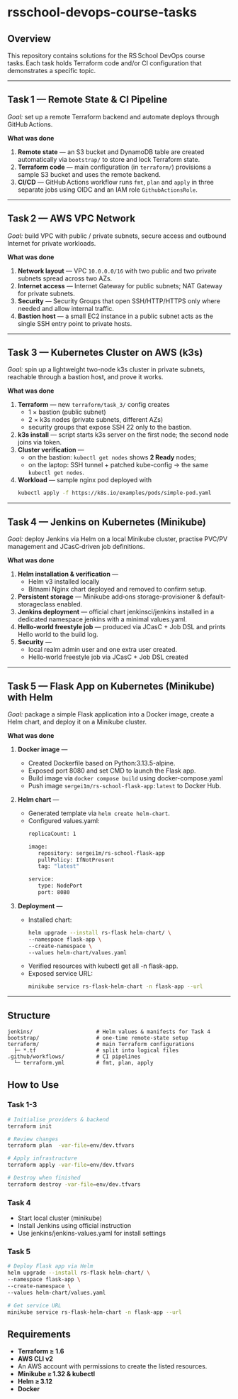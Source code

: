 # rsschool-devops-course-tasks

## Overview

This repository contains solutions for the RS School DevOps course tasks. Each task holds Terraform code and/or CI configuration that demonstrates a specific topic.

---

## Task 1 — **Remote State & CI Pipeline**

*Goal:* set up a remote Terraform backend and automate deploys through GitHub Actions.

**What was done**

1. **Remote state** — an S3 bucket and DynamoDB table are created automatically via `bootstrap/` to store and lock Terraform state.
2. **Terraform code** — main configuration (in `terraform/`) provisions a sample S3 bucket and uses the remote backend.
3. **CI/CD** — GitHub Actions workflow runs `fmt`, `plan` and `apply` in three separate jobs using OIDC and an IAM role `GithubActionsRole`.

---

## Task 2 — **AWS VPC Network**

*Goal:* build VPC with public / private subnets, secure access and outbound Internet for private workloads.

**What was done**

1. **Network layout** — VPC `10.0.0.0/16` with two public and two private subnets spread across two AZs.
2. **Internet access** — Internet Gateway for public subnets; NAT Gateway for private subnets.
3. **Security** — Security Groups that open SSH/HTTP/HTTPS only where needed and allow internal traffic.
4. **Bastion host** — a small EC2 instance in a public subnet acts as the single SSH entry point to private hosts.

---

## Task 3 — **Kubernetes Cluster on AWS (k3s)**

*Goal:* spin up a lightweight two-node k3s cluster in private subnets, reachable through a bastion host, and prove it works.

**What was done**

1. **Terraform** — new `terraform/task_3/` config creates  
   * 1 × bastion (public subnet)  
   * 2 × k3s nodes (private subnets, different AZs)  
   * security groups that expose SSH 22 only to the bastion.
2. **k3s install** — script starts k3s server on the first node; the second node joins via token.
3. **Cluster verification** —  
   * on the bastion: `kubectl get nodes` shows **2 Ready** nodes;  
   * on the laptop: SSH tunnel + patched kube-config → the same `kubectl get nodes`.
4. **Workload** — sample nginx pod deployed with  
   ```sh
   kubectl apply -f https://k8s.io/examples/pods/simple-pod.yaml
   ```

---

## Task 4 — **Jenkins on Kubernetes (Minikube)**

*Goal:* deploy Jenkins via Helm on a local Minikube cluster, practise PVC/PV management and JCasC‑driven job definitions.

**What was done**

1. **Helm installation & verification** — 
   * Helm v3 installed locally
   * Bitnami Nginx chart deployed and removed to confirm setup.
2. **Persistent storage** — Minikube add‑ons storage-provisioner & default-storageclass enabled.
3. **Jenkins deployment** — official chart jenkinsci/jenkins installed in a dedicated namespace jenkins with a minimal values.yaml.
4. **Hello‑world freestyle job** — produced via JCasC + Job DSL and prints Hello world to the build log.
5. **Security** —
   * local realm admin user and one extra user created.
   * Hello‑world freestyle job via JCasC + Job DSL created

---

## Task 5 — **Flask App on Kubernetes (Minikube) with Helm**

*Goal:* package a simple Flask application into a Docker image, create a Helm chart, and deploy it on a Minikube cluster.

**What was done**

1. **Docker image** —
   * Created Dockerfile based on Python:3.13.5-alpine.
   * Exposed port 8080 and set CMD to launch the Flask app.
   * Build image via `docker compose build` using docker-compose.yaml
   * Push image `sergei1m/rs-school-flask-app:latest` to Docker Hub.

2. **Helm chart** —
   * Generated template via `helm create helm-chart`.
   * Configured values.yaml:
      ```bash
      replicaCount: 1

      image:
         repository: sergei1m/rs-school-flask-app
         pullPolicy: IfNotPresent
         tag: "latest"

      service:
         type: NodePort
         port: 8080
      ```

3. **Deployment** —
   * Installed chart:
      ```bash
      helm upgrade --install rs-flask helm-chart/ \
      --namespace flask-app \
      --create-namespace \
      --values helm-chart/values.yaml
      ```
   * Verified resources with kubectl get all -n flask-app.
   * Exposed service URL:
      ```bash
      minikube service rs-flask-helm-chart -n flask-app --url
      ```
---

## Structure

```
jenkins/                    # Helm values & manifests for Task 4
bootstrap/                  # one‑time remote‑state setup 
terraform/                  # main Terraform configurations 
  ├─ *.tf                   # split into logical files
.github/workflows/          # CI pipelines
  └─ terraform.yml          # fmt, plan, apply
```

## How to Use

### Task 1-3
```bash
# Initialise providers & backend
terraform init

# Review changes
terraform plan  -var-file=env/dev.tfvars

# Apply infrastructure
terraform apply -var-file=env/dev.tfvars

# Destroy when finished
terraform destroy -var-file=env/dev.tfvars
```

### Task 4
* Start local cluster (minikube)
* Install Jenkins using official instruction
* Use jenkins/jenkins-values.yaml for install settings

### Task 5
```bash
# Deploy Flask app via Helm
helm upgrade --install rs-flask helm-chart/ \
--namespace flask-app \
--create-namespace \
--values helm-chart/values.yaml

# Get service URL
minikube service rs-flask-helm-chart -n flask-app --url
```

## Requirements

* **Terraform ≥ 1.6**
* **AWS CLI v2**
* An AWS account with permissions to create the listed resources.
* **Minikube ≥ 1.32 & kubectl**
* **Helm ≥ 3.12**
* **Docker**
